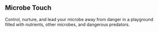 Microbe Touch
----------------------------
Control, nurture, and lead your microbe away from danger in a playground filled with nutrients, other microbes,
and dangerous predators.



